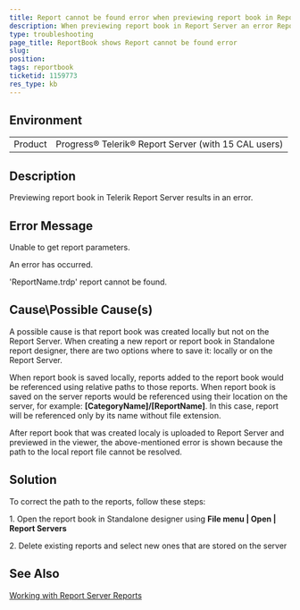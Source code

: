 ```yaml
---
title: Report cannot be found error when previewing report book in Report Server
description: When previewing report book in Report Server an error Report cannot be found is shown
type: troubleshooting
page_title: ReportBook shows Report cannot be found error
slug: 
position: 
tags: reportbook
ticketid: 1159773
res_type: kb
---
```


## Environment
<table>
	<tr>
		<td>Product</td>
		<td>Progress® Telerik® Report Server (with 15 CAL users)</td>
	</tr>
</table>


## Description

Previewing report book in Telerik Report Server results in an error.

## Error Message

Unable to get report parameters.

An error has occurred.

'ReportName.trdp' report cannot be found.

## Cause\Possible Cause(s)

A possible cause is that report book was created locally but not on the Report Server. When creating a new report or report book in Standalone report designer, 
there are two options where to save it: locally or on the Report Server. 

When report book is saved locally, reports added to the report book would be referenced using relative paths to those reports. When report book is saved on the server reports would be referenced using their 
location on the server, for example: **[CategoryName]/[ReportName]**. In this case, report will be referenced only by its name without file extension.  

After report book that was created localy is uploaded to Report Server and previewed in the viewer, the above-mentioned error is shown because the 
path to the local report file cannot be resolved.

## Solution
  
To correct the path to the reports, follow these steps:
  
1\. Open the report book in Standalone designer using **File menu | Open | Report Servers**

2\. Delete existing reports and select new ones that are stored on the server

## See Also

[Working with Report Server Reports](https://docs.telerik.com/reporting/standalone-report-designer-working-with-server-reports#reference-another-report-stored-in-the-server)
